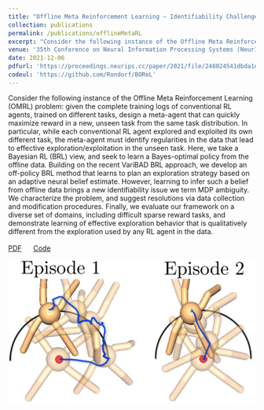 ```yaml
---
title: "Offline Meta Reinforcement Learning – Identifiability Challenges and Effective Data Collection Strategies"
collection: publications
permalink: /publications/offlineMetaRL
excerpt: "Consider the following instance of the Offline Meta Reinforcement Learning (OMRL) problem: given the complete training logs of  conventional RL agents, trained on different tasks, design a meta-agent that can quickly maximize reward in a new, unseen task from the same task distribution. In particular, while each conventional RL agent explored and exploited its own different task, the meta-agent must identify regularities in the data that lead to effective exploration/exploitation in the unseen task. Here, we take a Bayesian RL (BRL) view, and seek to learn a Bayes-optimal policy from the offline data. Building on the recent VariBAD BRL approach, we develop an off-policy BRL method that learns to plan an exploration strategy based on an adaptive neural belief estimate. However, learning to infer such a belief from offline data brings a new identifiability issue we term MDP ambiguity. We characterize the problem, and suggest resolutions via data collection and modification procedures. Finally, we evaluate our framework on a diverse set of domains, including difficult sparse reward tasks, and demonstrate learning of effective exploration behavior that is qualitatively different from the exploration used by any RL agent in the data. <br> <br> <img src='/images/offlineMetaRL.png'>" 
venue: '35th Conference on Neural Information Processing Systems (NeurIPS)'
date: 2021-12-06
pdfurl: 'https://proceedings.neurips.cc/paper/2021/file/248024541dbda1d3fd75fe49d1a4df4d-Paper.pdf'
codeul: 'https://github.com/Rondorf/BOReL'
---  
```

Consider the following instance of the Offline Meta Reinforcement Learning (OMRL) problem: given the complete training logs of  conventional RL agents, trained on different tasks, design a meta-agent that can quickly maximize reward in a new, unseen task from the same task distribution. In particular, while each conventional RL agent explored and exploited its own different task, the meta-agent must identify regularities in the data that lead to effective exploration/exploitation in the unseen task. Here, we take a Bayesian RL (BRL) view, and seek to learn a Bayes-optimal policy from the offline data. Building on the recent VariBAD BRL approach, we develop an off-policy BRL method that learns to plan an exploration strategy based on an adaptive neural belief estimate. However, learning to infer such a belief from offline data brings a new identifiability issue we term MDP ambiguity. We characterize the problem, and suggest resolutions via data collection and modification procedures. Finally, we evaluate our framework on a diverse set of domains, including difficult sparse reward tasks, and demonstrate learning of effective exploration behavior that is qualitatively different from the exploration used by any RL agent in the data. <br> <br> 
<a href='https://proceedings.neurips.cc/paper/2021/file/248024541dbda1d3fd75fe49d1a4df4d-Paper.pdf'>PDF</a>
&nbsp;&nbsp;&nbsp;&nbsp;
<a href='https://github.com/Rondorf/BOReL'>Code</a>
&nbsp;&nbsp;&nbsp;&nbsp;

<img src='/images/offlineMetaRL.png'>